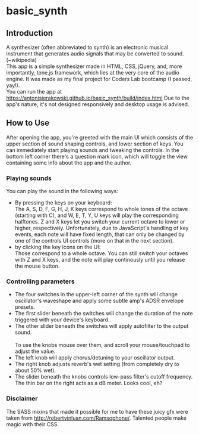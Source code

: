 # basic_synth

## Introduction

A synthesizer (often abbreviated to synth) is an electronic musical instrument that generates audio signals that may be converted to sound. (~wikipedia)<br />
This app is a simple synthesizer made in HTML, CSS, jQuery, and, more importantly, tone.js framework, which lies at the very core of the audio engine. It was made as my final project for Coders Lab bootcamp (I passed, yay!).<br />
You can run the app at https://antonisierakowski.github.io/basic_synth/build/index.html
Due to the app's nature, it's not designed responsively and desktop usage is advised.

## How to Use

After opening the app, you're greeted with the main UI which consists of the upper section of sound shaping controls, and lower section of keys. You can immediately start playing sounds and tweaking the controls. In the bottom left corner there's a question mark icon, which will toggle the view containing some info about the app and the author.

### Playing sounds
You can play the sound in the following ways:
* By pressing the keys on your keyboard:<br />
The A, S, D, F, G, H, J, K keys correspond to whole tones of the octave (starting with C), and W, E, T, Y, U keys will play the corresponding halftones. Z and X keys let you switch your current octave to lower or higher, respectively. Unfortunately, due to JavaScript's handling of key events, each note will have fixed length, that can only be changed by one of the controls UI controls (more on that in the next section).
* by clicking the key icons on the UI:<br />
Those correspond to a whole octave. You can still switch your octaves with Z and X keys, and the note will play continously until you release the mouse button.

### Controlling parameters
* The four switches in the upper-left corner of the synth will change oscillator's waveshape and apply some subtle amp's ADSR envelope presets.
* The first slider beneath the switches will change the duration of the note triggered with your device's keyboard.
* The other slider beneath the switches will apply autofilter to the output sound.<br /><br />
To use the knobs mouse over them, and scroll your mouse/touchpad to adjust the value.
* The left knob will apply chorus/detuning to your oscillator output.
* The right knob adjusts reverb's wet setting (from completely dry to about 50% wet).
* The slider beneath the knobs controls low-pass filter's cutoff frequency.
The thin bar on the right acts as a dB meter. Looks cool, eh?

### Disclaimer
The SASS mixins that made it possible for me to have these juicy gfx were taken from http://robertvinluan.com/Ramsophone/. Talented people make magic with their CSS.
